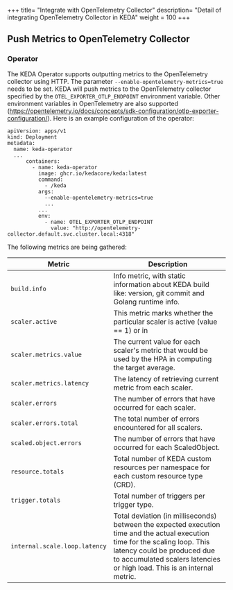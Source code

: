 +++
title= "Integrate with OpenTelemetry Collector"
description= "Detail of integrating OpenTelemetry Collector in KEDA"
weight = 100
+++

## Push Metrics to OpenTelemetry Collector

### Operator

The KEDA Operator supports outputting metrics to the OpenTelemetry collector using HTTP. The parameter `--enable-opentelemetry-metrics=true` needs to be set. KEDA will push metrics to the OpenTelemetry collector specified by the `OTEL_EXPORTER_OTLP_ENDPOINT` environment variable. Other environment variables in OpenTelemetry are also supported (https://opentelemetry.io/docs/concepts/sdk-configuration/otlp-exporter-configuration/). Here is an example configuration of the operator: 
```
apiVersion: apps/v1
kind: Deployment
metadata:
  name: keda-operator
  ...
      containers:
        - name: keda-operator
          image: ghcr.io/kedacore/keda:latest
          command:
            - /keda
          args:
            --enable-opentelemetry-metrics=true
            ...
          ...
          env:
            - name: OTEL_EXPORTER_OTLP_ENDPOINT
              value: "http://opentelemetry-collector.default.svc.cluster.local:4318"
```
The following metrics are being gathered:

| Metric | Description |
| ------ | ----------- |
| `build.info` | Info metric, with static information about KEDA build like: version, git commit and Golang runtime info. |
| `scaler.active` | This metric marks whether the particular scaler is active (value == 1) or in|active (value == 0). |
| `scaler.metrics.value` | The current value for each scaler's metric that would be used by the HPA in computing the target average. |
| `scaler.metrics.latency` | The latency of retrieving current metric from each scaler. |
| `scaler.errors` | The number of errors that have occurred for each scaler. |
| `scaler.errors.total` | The total number of errors encountered for all scalers. |
| `scaled.object.errors` | The number of errors that have occurred for each ScaledObject. |
| `resource.totals` | Total number of KEDA custom resources per namespace for each custom resource type (CRD). |
| `trigger.totals` | Total number of triggers per trigger type. |
| `internal.scale.loop.latency` | Total deviation (in milliseconds) between the expected execution time and the actual execution time for the scaling loop. This latency could be produced due to accumulated scalers latencies or high load. This is an internal metric. |
